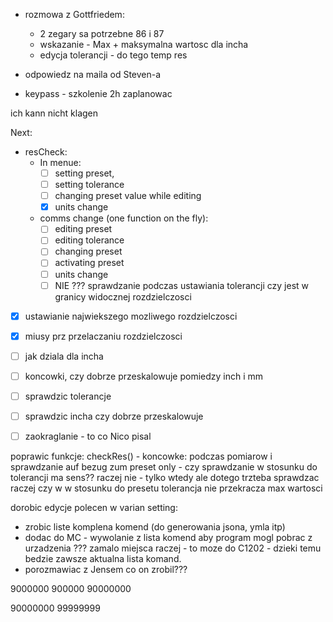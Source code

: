 
- rozmowa z Gottfriedem:
	- 2 zegary sa potrzebne 86 i 87
	- wskazanie - Max + maksymalna wartosc dla incha
	- edycja tolerancji - do tego temp res


- odpowiedz na maila od Steven-a
- keypass - szkolenie 2h zaplanowac

ich kann nicht klagen

Next:
- resCheck:
	- In menue:
		- [ ] setting preset,
		- [ ]  setting tolerance
		- [ ] changing preset value while editing
		- [x] units change
	- comms change (one function on the fly):
		- [ ] editing preset
		- [ ] editing tolerance
		- [ ] changing preset
		- [ ] activating preset
		- [ ] units change
		- [ ]  NIE ??? sprawdzanie podczas ustawiania tolerancji czy jest w granicy widocznej rozdzielczosci
- [x] ustawianie najwiekszego mozliwego rozdzielczosci
- [x] miusy prz przelaczaniu rozdzielczosci
- [ ] jak dziala dla incha
- [ ] koncowki, czy dobrze przeskalowuje pomiedzy inch i mm
- [ ] sprawdzic tolerancje
- [ ] sprawdzic incha czy dobrze przeskalowuje

- [ ] zaokraglanie - to co Nico pisal


poprawic funkcje: checkRes() - koncowke: podczas pomiarow  i sprawdzanie auf bezug zum preset only - czy sprawdzanie w stosunku do tolerancji ma sens?? raczej nie -  tylko wtedy ale dotego trzteba sprawdzac raczej czy w w stosunku do presetu tolerancja nie przekracza max wartosci

dorobic edycje polecen w varian setting:
- zrobic liste komplena komend (do generowania jsona, ymla itp)
- dodac do MC - wywolanie z lista komend aby program mogl pobrac z urzadzenia ??? zamalo miejsca raczej - to moze do C1202 - dzieki temu bedzie zawsze aktualna lista komand.
- porozmawiac z Jensem co on zrobil???

9000000
900000
90000000

90000000
99999999